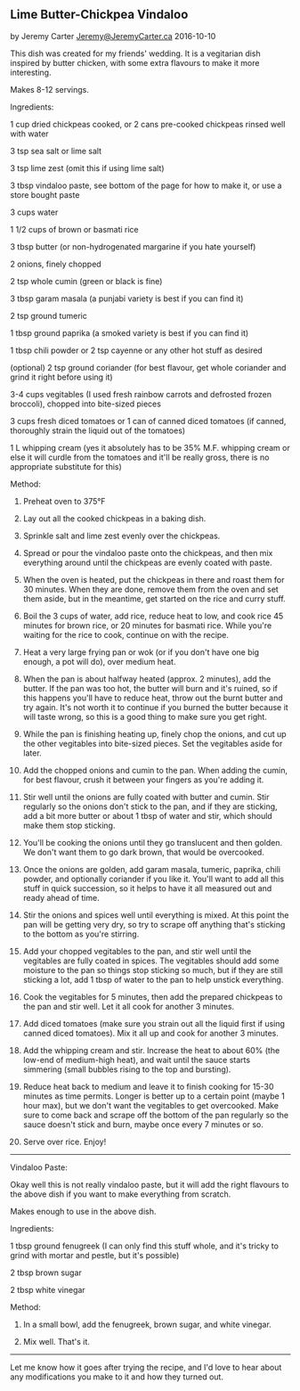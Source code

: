 Lime Butter-Chickpea Vindaloo
----------
by Jeremy Carter <Jeremy@JeremyCarter.ca> 2016-10-10  
  

This dish was created for my friends' wedding. 
It is a vegitarian dish inspired by butter chicken, with some extra flavours to make it more interesting.

Makes 8-12 servings.  
  

Ingredients:

1 cup dried chickpeas cooked, or 2 cans pre-cooked chickpeas rinsed well with water

3 tsp sea salt or lime salt

3 tsp lime zest (omit this if using lime salt)

3 tbsp vindaloo paste, see bottom of the page for how to make it, or use a store bought paste

3 cups water

1 1/2 cups of brown or basmati rice

3 tbsp butter (or non-hydrogenated margarine if you hate yourself)

2 onions, finely chopped

2 tsp whole cumin (green or black is fine)

3 tbsp garam masala (a punjabi variety is best if you can find it)

2 tsp ground tumeric

1 tbsp ground paprika (a smoked variety is best if you can find it)

1 tbsp chili powder or 2 tsp cayenne or any other hot stuff as desired

(optional) 2 tsp ground coriander (for best flavour, get whole coriander and grind it right before using it)

3-4 cups vegitables (I used fresh rainbow carrots and defrosted frozen broccoli), chopped into bite-sized pieces

3 cups fresh diced tomatoes or 1 can of canned diced tomatoes (if canned, thoroughly strain the liquid out of the tomatoes)

1 L whipping cream (yes it absolutely has to be 35% M.F. whipping cream or else it will curdle from the tomatoes and it'll be really gross, there is no appropriate substitute for this)  
  

Method:

1. Preheat oven to 375°F

2. Lay out all the cooked chickpeas in a baking dish.

3. Sprinkle salt and lime zest evenly over the chickpeas.

4. Spread or pour the vindaloo paste onto the chickpeas, and then mix everything around until the chickpeas are evenly coated with paste.

5. When the oven is heated, put the chickpeas in there and roast them for 30 minutes. When they are done, remove them from the oven and set them aside, but in the meantime, get started on the rice and curry stuff.

6. Boil the 3 cups of water, add rice, reduce heat to low, and cook rice 45 minutes for brown rice, or 20 minutes for basmati rice. While you're waiting for the rice to cook, continue on with the recipe.

7. Heat a very large frying pan or wok (or if you don't have one big enough, a pot will do), over medium heat.

8. When the pan is about halfway heated (approx. 2 minutes), add the butter. If the pan was too hot, the butter will burn and it's ruined, so if this happens you'll have to reduce heat, throw out the burnt butter and try again. It's not worth it to continue if you burned the butter because it will taste wrong, so this is a good thing to make sure you get right.

9. While the pan is finishing heating up, finely chop the onions, and cut up the other vegitables into bite-sized pieces. Set the vegitables aside for later.

10. Add the chopped onions and cumin to the pan. When adding the cumin, for best flavour, crush it between your fingers as you're adding it. 

11. Stir well until the onions are fully coated with butter and cumin. Stir regularly so the onions don't stick to the pan, and if they are sticking, add a bit more butter or about 1 tbsp of water and stir, which should make them stop sticking.

12. You'll be cooking the onions until they go translucent and then golden. We don't want them to go dark brown, that would be overcooked. 

13. Once the onions are golden, add garam masala, tumeric, paprika, chili powder, and optionally coriander if you like it. You'll want to add all this stuff in quick succession, so it helps to have it all measured out and ready ahead of time.

14. Stir the onions and spices well until everything is mixed. At this point the pan will be getting very dry, so try to scrape off anything that's sticking to the bottom as you're stirring.

15. Add your chopped vegitables to the pan, and stir well until the vegitables are fully coated in spices. The vegitables should add some moisture to the pan so things stop sticking so much, but if they are still sticking a lot, add 1 tbsp of water to the pan to help unstick everything.

16. Cook the vegitables for 5 minutes, then add the prepared chickpeas to the pan and stir well. Let it all cook for another 3 minutes.

17. Add diced tomatoes (make sure you strain out all the liquid first if using canned diced tomatoes). Mix it all up and cook for another 3 minutes.

18. Add the whipping cream and stir. Increase the heat to about 60% (the low-end of medium-high heat), and wait until the sauce starts simmering (small bubbles rising to the top and bursting).

19. Reduce heat back to medium and leave it to finish cooking for 15-30 minutes as time permits. Longer is better up to a certain point (maybe 1 hour max), but we don't want the vegitables to get overcooked. Make sure to come back and scrape off the bottom of the pan regularly so the sauce doesn't stick and burn, maybe once every 7 minutes or so.

20. Serve over rice. Enjoy!  

----------

Vindaloo Paste:

Okay well this is not really vindaloo paste, but it will add the right flavours to the above dish if you want to make everything from scratch.

Makes enough to use in the above dish.  
  

Ingredients:

1 tbsp ground fenugreek (I can only find this stuff whole, and it's tricky to grind with mortar and pestle, but it's possible)

2 tbsp brown sugar

2 tbsp white vinegar  
  

Method:

1. In a small bowl, add the fenugreek, brown sugar, and white vinegar.

2. Mix well. That's it.  

----------

Let me know how it goes after trying the recipe, and I'd love to hear about any modifications you make to it and how they turned out.

